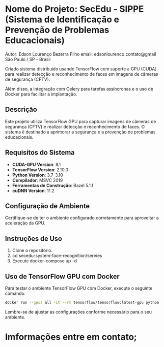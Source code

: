 # Nome do Projeto: SecEdu - SIPPE (Sistema de Identificação e Prevenção de Problemas Educacionais)

Autor: Edson Lourenço Bezerra Filho
email: edsonlourenco.contato@gmail
São Paulo / SP - Brasil


Criado sistema distribuido usando TensorFlow com suporte a GPU (CUDA) para realizar detecção e reconhecimento de faces em imagens de câmeras de segurança (CFTV).

Além disso, a integração com Celery para tarefas assíncronas e o uso de Docker para facilitar a implantação.


## Descrição
Este projeto utiliza TensorFlow GPU para capturar imagens de câmeras de segurança (CFTV) e realizar detecção e reconhecimento de faces. O sistema é destinado a aprimorar a segurança e a prevenção de problemas educacionais.

## Requisitos do Sistema
- **CUDA-GPU Version**: 8.1
- **TensorFlow Version**: 2.10.0
- **Python Version**: 3.7-3.10
- **Compilador**: MSVC 2019
- **Ferramentas de Construção**: Bazel 5.1.1
- **cuDNN Version**: 11.2

## Configuração de Ambiente
Certifique-se de ter o ambiente configurado corretamente para aproveitar a aceleração da GPU.

## Instruções de Uso
1. Clone o repositório.
2. cd secedu-system-face-recognition/servies
3. Execute docker-compose up -d

## Uso de TensorFlow GPU com Docker
Para testar o ambiente TensorFlow GPU com Docker, execute o seguinte comando:

```bash
docker run --gpus all -it --rm tensorflow/tensorflow:latest-gpu python -c "import tensorflow as tf; print(tf.reduce_sum(tf.random.normal([1000, 1000])))"
```

Lembre-se de ajustar as configurações conforme necessário para o seu ambiente.

# Imformações entre em contato;
